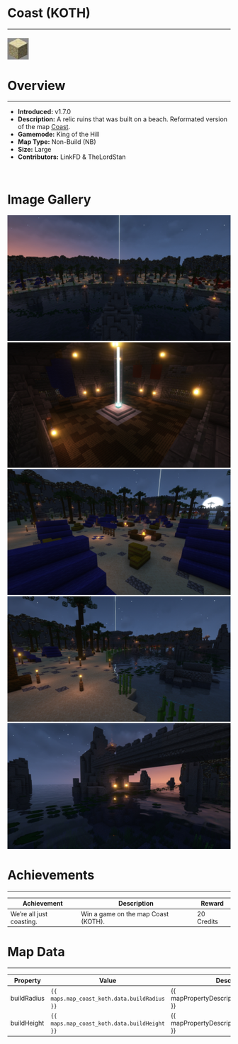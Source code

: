 # Coast (KOTH)

---

#### ![CoastKOTHicon](../assets/icons/maps/coast-KOTH-icon.jpg)

# Overview

---

- **Introduced:** v1.7.0
- **Description:** A relic ruins that was built on a beach. Reformated version of the map [Coast](CoastCLASSIC).
- **Gamemode:** King of the Hill
- **Map Type:** Non-Build (NB)
- **Size:** Large
- **Contributors:** LinkFD & TheLordStan

<br />

# Image Gallery

![Coast - Overview](../assets/maps/coastKOTH/coast_koth-overview.jpg)
![Coast - Middle](../assets/maps/coastKOTH/coast_koth-middle.jpg)
![Coast - Beacon](../assets/maps/coastKOTH/coast_koth-spawn.jpg)
![Coast - Flank](../assets/maps/coastKOTH/coast_koth-flank.jpg)
![Coast - Underbridge](../assets/maps/coastKOTH/coast_koth-underbridge.jpg)

# Achievements

---

| Achievement              | Description                         | Reward     |
| ------------------------ | ----------------------------------- | ---------- |
| We’re all just coasting. | Win a game on the map Coast (KOTH). | 20 Credits |

# Map Data

---

| Property    | Value                                        | Description                                    |
| ----------- | -------------------------------------------- | ---------------------------------------------- |
| buildRadius | `{{ maps.map_coast_koth.data.buildRadius }}` | {{ mapPropertyDescriptions.buildRadius.koth }} |
| buildHeight | `{{ maps.map_coast_koth.data.buildHeight }}` | {{ mapPropertyDescriptions.buildHeight.koth }} |
